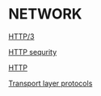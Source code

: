 # NETWORK

[HTTP/3](HTTP-3.md)

[HTTP sequrity](HTTP-sequrity.md)

[HTTP](HTTP.md)

[Transport layer protocols](TRANSPORT_LAYER_PROTOCOLS.md)
